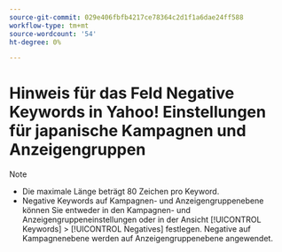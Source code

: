 ```yaml
---
source-git-commit: 029e406fbfb4217ce78364c2d1f1a6dae24ff588
workflow-type: tm+mt
source-wordcount: '54'
ht-degree: 0%

---
```

# Hinweis für das Feld Negative Keywords in Yahoo! Einstellungen für japanische Kampagnen und Anzeigengruppen

>[!NOTE]
>
>* Die maximale Länge beträgt 80 Zeichen pro Keyword.
>* Negative Keywords auf Kampagnen- und Anzeigengruppenebene können Sie entweder in den Kampagnen- und Anzeigengruppeneinstellungen oder in der Ansicht [!UICONTROL Keywords] > [!UICONTROL Negatives] festlegen. Negative auf Kampagnenebene werden auf Anzeigengruppenebene angewendet.
